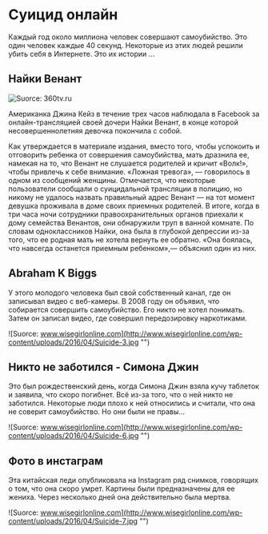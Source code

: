 # Суицид онлайн

Каждый год около миллиона человек совершают самоубийство. Это один человек каждые 40 секунд. Некоторые из этих людей решили убить себя в Интернете. Это их истории ...

## Найки Венант

![Suorce: 360tv.ru](https://360tv.ru/media/article_media/005eba6139474f8682be0cefacfd26aa_201703151412.jpg "")

Американка Джина Кейз в течение трех часов наблюдала в Facebook за онлайн-трансляцией своей дочери Найки Венант, в конце которой
несовершеннолетняя девочка покончила с собой. 

Как утверждается в материале издания, вместо того, чтобы успокоить и отговорить ребенка от 
совершения самоубийства, мать дразнила ее, намекая на то, что Венант не слушается родителей и кричит «Волк!», чтобы привлечь
к себе внимание. 
«Ложная тревога», — говорилось в одном из сообщений женщины. Отмечается, что некоторые пользователи сообщали о
суицидальной трансляции в полицию, но никому не удалось назвать правильный адрес Венант — на тот момент девушка проживала в доме своих
приемных родителей. В итоге, когда в три часа ночи сотрудники правоохранительных органов приехали к дому семейства Венантов,
они обнаружили труп в ванной комнате. По словам одноклассников Найки, она была в глубокой депрессии из-за того, что ее родная мать не хотела
вернуть ее обратно. «Она боялась, что навсегда останется приемным ребенком»,— объяснил один из них.

## Abraham K Biggs

У этого молодого человека был свой собственный канал, где он записывал видео с веб-камеры. В 2008 году он объявил, что собирается совершить самоубийство. Его никто не хотел понимать. Затем он записал видео, где совершил передозировку наркотиками.

![Suorce: www.wisegirlonline.com](http://www.wisegirlonline.com/wp-content/uploads/2016/04/Suicide-3.jpg "")

## Никто не заботился - Симона Джин

Это был рождественский день, когда Симона Джин взяла кучу таблеток и заявила, что скоро погибнет. Всё из-за того, что о ней никто не заботился. Некоторые люди плохо к ней относились и считали, что она не соверит самоубийство. Но они были не правы...

![Suorce: www.wisegirlonline.com](http://www.wisegirlonline.com/wp-content/uploads/2016/04/Suicide-6.jpg "")


## Фото в инстаграм 

Эта китайская леди опубликовала на Instagram ряд снимков, говорящих о том, что она скоро умрет. Картины были предназначены для ее жениха. Через несколько дней она действительно была мертва.


![Suorce: www.wisegirlonline.com](http://www.wisegirlonline.com/wp-content/uploads/2016/04/Suicide-7.jpg "")







